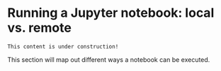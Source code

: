 # Running a Jupyter notebook: local vs. remote

```{note}
This content is under construction!
```

This section will map out different ways a notebook can be executed.
